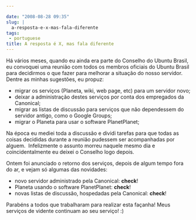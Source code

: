 ```yaml
---

date: "2008-08-28 09:35"
slug: |
  a-resposta-e-x-mas-fala-diferente
tags:
 - portuguese
title: A resposta é X, mas fala diferente
---
```


Há vários meses, quando eu ainda era parte do Conselho do Ubuntu Brasil,
eu convoquei uma reunião com todos os membros oficiais do Ubuntu Brasil
para decidirmos o que fazer para melhorar a situação do nosso servidor.
Dentre as minhas sugestões, eu propuz:

-   migrar os serviços (Planeta, wiki, web page, etc) para um servidor
    novo;
-   deixar a administração destes serviços por conta dos empregados da
    Canonical;
-   migrar as listas de discussão para serviços que não dependessem do
    servidor antigo, como o Google Groups;
-   migrar o Planeta para usar o software PlanetPlanet;

Na época eu mediei toda a discussão e dividi tarefas para que todas as
coisas decididas durante a reunião pudessem ser acompanhadas por
alguem.  Infelizmente o assunto morreu naquele mesmo dia e
coincidentalmente eu deixei o Conselho logo depois.

Ontem foi anunciado o retorno dos serviços, depois de algum tempo fora
do ar, e vejam só algumas das novidades:

-   novo servidor administrado pela Canonical: **check**!
-   Planeta usando o software PlanetPlanet: **check**!
-   novas listas de discussão, hospedadas pela Canonical: **check**!

Parabéns a todos que trabalharam para realizar esta façanha! Meus
serviços de vidente continuam ao seu serviço! :)
